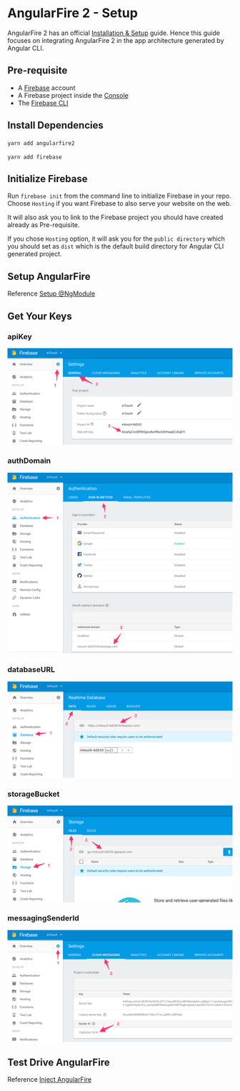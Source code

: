 # AngularFire  2 - Setup

AngularFire 2 has an official [Installation & Setup](https://github.com/angular/angularfire2/blob/master/docs/1-install-and-setup.md) guide. Hence this guide focuses on integrating AngularFire 2 in the app architecture generated by Angular CLI.

## Pre-requisite

+ A [Firebase](https://firebase.google.com/) account
+ A Firebase project inside the [Console](https://console.firebase.google.com/)
+ The [Firebase CLI](https://github.com/firebase/firebase-tools)

## Install Dependencies

`yarn add angularfire2`

`yarn add firebase`

## Initialize Firebase

Run `firebase init` from the command line to initialize Firebase in your repo. Choose `Hosting` if you want Firebase to also serve your website on the web.

It will also ask you to link to the Firebase project you should have created already as Pre-requisite.

If you chose `Hosting` option, it will ask you for the `public directory` which you should set as `dist` which is the default build directory for Angular CLI generated project.

## Setup AngularFire

Reference [Setup @NgModule](https://github.com/angular/angularfire2/blob/master/docs/1-install-and-setup.md#4-setup-ngmodule)

## Get Your Keys

### apiKey

![apiKey](assets/firebase-api-key.png)

### authDomain

![authDomain](assets/firebase-auth-domain.png)

### databaseURL

![databaseURL](assets/firebase-database-url.png)

### storageBucket

![storageBucket](assets/firebase-storage-bucket.png)

### messagingSenderId

![messagingSenderId](assets/firebase-messaging-sender-id.png)


## Test Drive AngularFire

Reference [Inject AngularFire](https://github.com/angular/angularfire2/blob/master/docs/1-install-and-setup.md#5-inject-angularfire)
